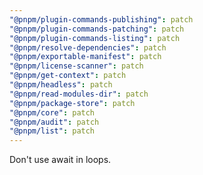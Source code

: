 ```yaml
---
"@pnpm/plugin-commands-publishing": patch
"@pnpm/plugin-commands-patching": patch
"@pnpm/plugin-commands-listing": patch
"@pnpm/resolve-dependencies": patch
"@pnpm/exportable-manifest": patch
"@pnpm/license-scanner": patch
"@pnpm/get-context": patch
"@pnpm/headless": patch
"@pnpm/read-modules-dir": patch
"@pnpm/package-store": patch
"@pnpm/core": patch
"@pnpm/audit": patch
"@pnpm/list": patch
---
```


Don't use await in loops.
